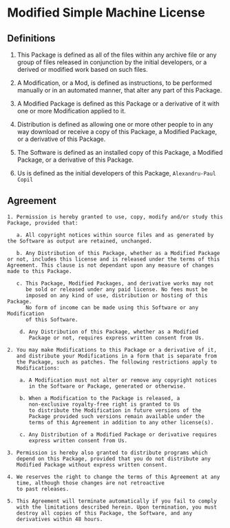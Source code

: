 # Modified Simple Machine License

## Definitions

1. This Package is defined as all of the files within any archive
   file or any group of files released in conjunction by the initial
   developers, or a derived or modified work based on
   such files.

2. A Modification, or a Mod, is defined as instructions, to be
   performed manually or in an automated manner, that alter any part
   of this Package.

3. A Modified Package is defined as this Package or a derivative of
   it with one or more Modification applied to it.

4. Distribution is defined as allowing one or more other people to in
   any way download or receive a copy of this Package, a Modified
   Package, or a derivative of this Package.

5. The Software is defined as an installed copy of this Package, a
   Modified Package, or a derivative of this Package.

6. Us is defined as the initial developers of this Package,
   `Alexandru-Paul Copil`

## Agreement

    1. Permission is hereby granted to use, copy, modify and/or study this Package, provided that:

       a. All copyright notices within source files and as generated by the Software as output are retained, unchanged.

       b. Any Distribution of this Package, whether as a Modified Package or not, includes this license and is released under the terms of this Agreement. This clause is not dependant upon any measure of changes made to this Package.

       c. This Package, Modified Packages, and derivative works may not
          be sold or released under any paid license. No fees must be
          imposed on any kind of use, distribution or hosting of this Package.
          No form of income can be made using this Software or any Modification
          of this Software.

        d. Any Distribution of this Package, whether as a Modified
           Package or not, requires express written consent from Us.

    2. You may make Modifications to this Package or a derivative of it,
       and distribute your Modifications in a form that is separate from
       the Package, such as patches. The following restrictions apply to
       Modifications:

        a. A Modification must not alter or remove any copyright notices
           in the Software or Package, generated or otherwise.

        b. When a Modification to the Package is released, a
           non-exclusive royalty-free right is granted to Us
           to distribute the Modification in future versions of the
           Package provided such versions remain available under the
           terms of this Agreement in addition to any other license(s).

        c. Any Distribution of a Modified Package or derivative requires
           express written consent from Us.

    3. Permission is hereby also granted to distribute programs which
       depend on this Package, provided that you do not distribute any
       Modified Package without express written consent.

    4. We reserves the right to change the terms of this Agreement at any
       time, although those changes are not retroactive
       to past releases.

    5. This Agreement will terminate automatically if you fail to comply
       with the limitations described herein. Upon termination, you must
       destroy all copies of this Package, the Software, and any
       derivatives within 48 hours.
